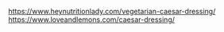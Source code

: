 https://www.heynutritionlady.com/vegetarian-caesar-dressing/
https://www.loveandlemons.com/caesar-dressing/